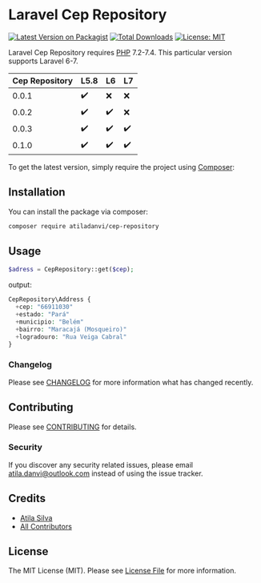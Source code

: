 # Laravel Cep Repository

[![Latest Version on Packagist](https://img.shields.io/packagist/v/atiladanvi/cep-repository.svg?style=flat-square)](https://packagist.org/packages/atiladanvi/cep-repository)
[![Total Downloads](https://img.shields.io/packagist/dt/atiladanvi/cep-repository.svg?style=flat-square)](https://packagist.org/packages/atiladanvi/cep-repository)
[![License: MIT](https://img.shields.io/badge/License-MIT-green.svg)](https://opensource.org/licenses/MIT)

Laravel Cep Repository requires [PHP](https://php.net) 7.2-7.4. This particular version supports Laravel 6-7.

| Cep Repository |  L5.8        | L6                 | L7                 |
|----------|--------------------|--------------------|--------------------|
| 0.0.1      |:heavy_check_mark:  | :x:                | :x:                |
| 0.0.2      |:heavy_check_mark:  |:heavy_check_mark:  | :x:                |
| 0.0.3      |:heavy_check_mark:  |:heavy_check_mark:  | :heavy_check_mark: |
| 0.1.0      |:heavy_check_mark:  |:heavy_check_mark:  | :heavy_check_mark: |

To get the latest version, simply require the project using [Composer](https://getcomposer.org):

## Installation

You can install the package via composer:

```bash
composer require atiladanvi/cep-repository
```

## Usage

```php
$adress = CepRepository::get($cep);
```
output:

```php
CepRepository\Address {
  +cep: "66911030"
  +estado: "Pará"
  +municipio: "Belém"
  +bairro: "Maracajá (Mosqueiro)"
  +logradouro: "Rua Veiga Cabral"
}
```

### Changelog

Please see [CHANGELOG](CHANGELOG.md) for more information what has changed recently.

## Contributing

Please see [CONTRIBUTING](CONTRIBUTING.md) for details.

### Security

If you discover any security related issues, please email atila.danvi@outlook.com instead of using the issue tracker.

## Credits

- [Atila Silva](https://github.com/Atiladanvi)
- [All Contributors](../../contributors)

## License

The MIT License (MIT). Please see [License File](LICENSE.md) for more information.
